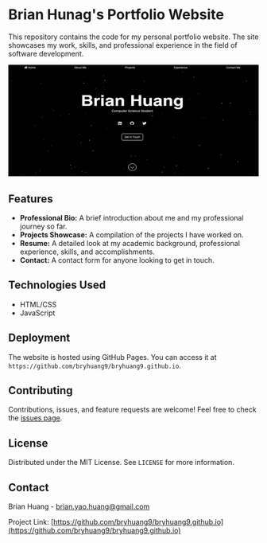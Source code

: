 # Brian Hunag's Portfolio Website

This repository contains the code for my personal portfolio website. The site showcases my work, skills, and professional experience in the field of software development.

![Website Screenshot](portfolio.gif)

## Features

- **Professional Bio:** A brief introduction about me and my professional journey so far.
- **Projects Showcase:** A compilation of the projects I have worked on.
- **Resume:** A detailed look at my academic background, professional experience, skills, and accomplishments.
- **Contact:** A contact form for anyone looking to get in touch.

## Technologies Used

- HTML/CSS
- JavaScript

## Deployment

The website is hosted using GitHub Pages. You can access it at `https://github.com/bryhuang9/bryhuang9.github.io`.

## Contributing

Contributions, issues, and feature requests are welcome! Feel free to check the [issues page]([https://github.com/yourusername/portfolio-website/issues]).

## License

Distributed under the MIT License. See `LICENSE` for more information.

## Contact

Brian Huang - brian.yao.huang@gmail.com

Project Link: [https://github.com/bryhuang9/bryhuang9.github.io](https://github.com/bryhuang9/bryhuang9.github.io)

